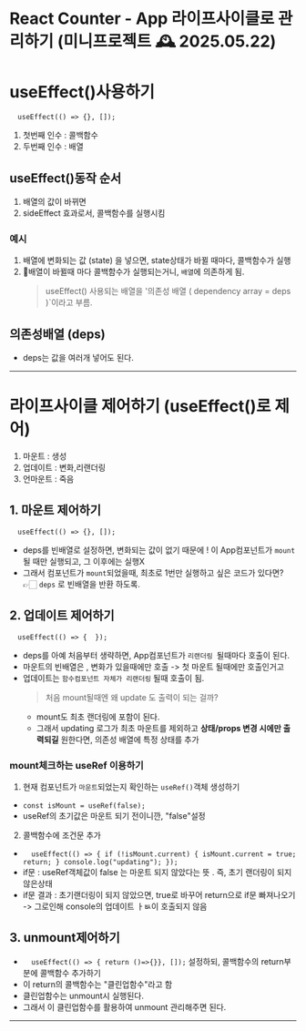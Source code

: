 # React Counter - App 라이프사이클로 관리하기 (미니프로젝트 🕰️ 2025.05.22)

# useEffect()사용하기

`  useEffect(() => {}, []);`

1. 첫번째 인수 : 콜백함수
2. 두번째 인수 : 배열

## useEffect()동작 순서

1. 배열의 값이 바뀌면
2. sideEffect 효과로서, 콜백함수를 실행시킴

### 예시

1. 배열에 변화되는 값 (state) 을 넣으면, state상태가 바뀔 때마다, 콜백함수가 실행
2. 🤔배열이 바뀔때 마다 콜백함수가 실행되는거니, `배열`에 의존하게 됨.
   > useEffect() 사용되는 배열을 '의존성 배열 ( dependency array = deps )`이라고 부름.

## 의존성배열 (deps)

- deps는 값을 여러개 넣어도 된다.

---

# 라이프사이클 제어하기 (useEffect()로 제어)

1. 마운트 : 생성
2. 업데이트 : 변화,리랜더링
3. 언마운트 : 죽음

## 1. 마운트 제어하기

`  useEffect(() => {}, []);`

- deps를 빈배열로 설정하면, 변화되는 값이 없기 때문에 ! 이 App컴포넌트가 `mount`될 때만 실행되고, 그 이후에는 실행X
- 그래서 컴포넌트가 `mount`되었을때, 최초로 1번만 실행하고 싶은 코드가 있다면? 👉🏻 `deps` 로 빈배열을 반환 하도록.

## 2. 업데이트 제어하기

`  useEffect(() => {  });`

- deps를 아예 처음부터 생략하면, App컴포넌트가 `리랜더링 `될때마다 호출이 된다.
- 마운트의 빈배열은 , 변화가 있을때에만 호출 -> 첫 마운트 될때에만 호출인거고
- 업데이트는 `함수컴포넌트 자체가 리랜더링` 될때 호출이 됨.
  > 처음 mount될때엔 왜 update 도 출력이 되는 걸까?
  - mount도 최초 랜더링에 포함이 된다.
  - 그래서 updating 로그가 최초 마운트를 제외하고 **상태/props 변경 시에만 출력되길** 원한다면, 의존성 배열에 특정 상태를 추가

### mount체크하는 useRef 이용하기

1. 현재 컴포넌트가 `마운트`되었는지 확인하는 `useRef()`객체 생성하기

- `const isMount = useRef(false);`
- useRef의 초기값은 마운트 되기 전이니깐, "false"설정

2. 콜백함수에 조건문 추가

- `  useEffect(() => {
  if (!isMount.current) {
    isMount.current = true;
    return;
  }
  console.log("updating");
});`
- if문 : useRef객체값이 false 는 마운트 되지 않았다는 뜻 . 즉, 초기 랜더링이 되지 않은상태
- if문 결과 : 초기랜더링이 되지 않았으면, true로 바꾸어 return으로 if문 빠져나오기 -> 그로인해 console의 업데이트 ㅏㅄ이 호출되지 않음

## 3. unmount제어하기

- `  useEffect(() => {
return ()=>{}}, []);` 설정하되, 콜백함수의 return부분에 콜백함수 추가하기
- 이 return의 콜백함수는 "클린업함수"라고 함
- 클린업함수는 unmount시 실행된다.
- 그래서 이 클린업함수를 활용하여 unmount 관리해주면 된다.

---
